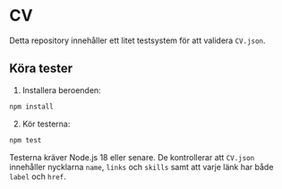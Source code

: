 # CV

Detta repository innehåller ett litet testsystem för att validera `CV.json`.

## Köra tester

1. Installera beroenden:

```bash
npm install
```

2. Kör testerna:

```bash
npm test
```

Testerna kräver Node.js 18 eller senare. De kontrollerar att `CV.json` innehåller nycklarna `name`, `links` och `skills` samt att varje länk har både `label` och `href`.
